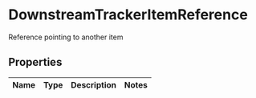 

# DownstreamTrackerItemReference

Reference pointing to another item
## Properties

Name | Type | Description | Notes
------------ | ------------- | ------------- | -------------



